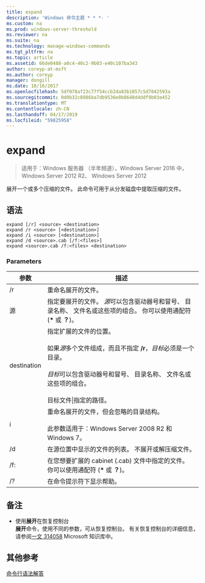```yaml
---
title: expand
description: 'Windows 命令主题 * * *- '
ms.custom: na
ms.prod: windows-server-threshold
ms.reviewer: na
ms.suite: na
ms.technology: manage-windows-commands
ms.tgt_pltfrm: na
ms.topic: article
ms.assetid: 66de0488-a0c4-40c2-9b03-e40c107ba343
author: coreyp-at-msft
ms.author: coreyp
manager: dongill
ms.date: 10/16/2017
ms.openlocfilehash: 5df078af23c77f54ccb2da83b1057c5d7042593a
ms.sourcegitcommit: 0d0b32c8986ba7db9536e0b8648d4ddf9b03e452
ms.translationtype: MT
ms.contentlocale: zh-CN
ms.lasthandoff: 04/17/2019
ms.locfileid: "59825958"
---
```

# <a name="expand"></a>expand

>适用于：Windows 服务器 （半年频道），Windows Server 2016 中，Windows Server 2012 R2、 Windows Server 2012

展开一个或多个压缩的文件。 此命令可用于从分发磁盘中提取压缩的文件。  
## <a name="syntax"></a>语法  
```  
expand [/r] <source> <destination>  
expand /r <source> [<destination>]  
expand /i <source> [<destination>]  
expand /d <source>.cab [/f:<files>]  
expand <source>.cab /f:<files> <destination>  
```  
### <a name="parameters"></a>Parameters  
|参数|描述|  
|-------|--------|  
|/r|重命名展开的文件。|  
|源|指定要展开的文件。 *源*可以包含驱动器号和冒号、 目录名称、 文件名或这些项的组合。 你可以使用通配符 (**\*** 或 **？**)。|  
|destination|指定扩展的文件的位置。<br /><br />如果*源*多个文件组成，而且不指定 **/r**，*目标*必须是一个目录。<br /><br />*目标*可以包含驱动器号和冒号、 目录名称、 文件名或这些项的组合。<br /><br />目标文件&#124;指定的路径。|  
|i|重命名展开的文件，但会忽略的目录结构。<br /><br />此参数适用于：Windows Server 2008 R2 和 Windows 7。|  
|/d|在源位置中显示的文件的列表。 不展开或解压缩文件。|  
|/f:|在您想要扩展的 cabinet (.cab) 文件中指定的文件。 你可以使用通配符 (**\*** 或 **？**)。|  
|/?|在命令提示符下显示帮助。|  
## <a name="remarks"></a>备注  
-   使用**展开**在恢复控制台  
    **展开**命令，使用不同的参数，可从恢复控制台。 有关恢复控制台的详细信息，请参阅[一文 314058](https://support.microsoft.com/kb/314058) Microsoft 知识库中。  
## <a name="additional-references"></a>其他参考  
[命令行语法解答](command-line-syntax-key.md)  
